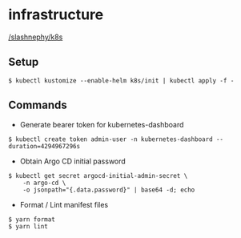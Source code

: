 # infrastructure

[/slashnephy/k8s](https://scrapbox.io/slashnephy/k8s)

## Setup

```console
$ kubectl kustomize --enable-helm k8s/init | kubectl apply -f -
```

## Commands

- Generate bearer token for kubernetes-dashboard

```console
$ kubectl create token admin-user -n kubernetes-dashboard --duration=4294967296s
```

- Obtain Argo CD initial password

```console
$ kubectl get secret argocd-initial-admin-secret \
    -n argo-cd \
    -o jsonpath="{.data.password}" | base64 -d; echo
```

- Format / Lint manifest files

```console
$ yarn format
$ yarn lint
```
